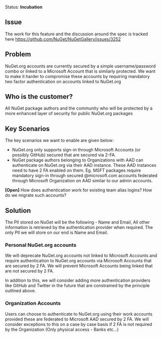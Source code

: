 Status: **Incubation**

## Issue
The work for this feature and the discussion around the spec is tracked here https://github.com/NuGet/NuGetGallery/issues/3252

## Problem
NuGet.org accounts are currently secured by a simple username/password combo or linked to a Microsoft Account that is similarly protected. We want to make it harder to compromise these accounts by requiring mandatory two factor authentication on accounts linked to NuGet.org

## Who is the customer?
All NuGet package authors and the community who will be protected by a more enhanced layer of security for public NuGet.org packages

## Key Scenarios
The key scenarios we want to enable are given below:

* NuGet.org only supports sign-in through Microsoft Accounts (or possibly GitHub) secured that are secured via 2-FA.
* NuGet package authors belonging to Organizations with AAD can authenticate on NuGet.org via their AAD instance. These AAD instances need to have 2 FA enabled on them. Eg. MSFT packages require mandatory sign-in through secured @microsoft.com accounts federated through Microsoft Organization on AAD similar to our admin accounts.

**[Open]** How does authentication work for existing team alias logins? How do we migrate such accounts?

## Solution

The PII stored on NuGet will be the following - Name and Email, All other information is retrieved by the authentication provider when required. The only PII we will store on our end is Name and Email. 

### Personal NuGet.org accounts

We will deprecate NuGet.org accounts not linked to Microsoft Accounts and require authentication to NuGet.org accounts via Microsoft Accounts that are secured by 2 FA. We will prevent Microsoft Accounts being linked that are not secured by 2 FA.

In addition to this, we will consider adding more authentication providers like GitHub and Twitter in the future that are constrained by the principle outlined above.

### Organization Accounts

Users can choose to authenticate to NuGet.org using their work accounts provided these are federated to Microsoft AAD secured by 2 FA. We will consider exceptions to this on a case by case basis if 2 FA is not required by the Organization (Only physical access - Banks etc...)



